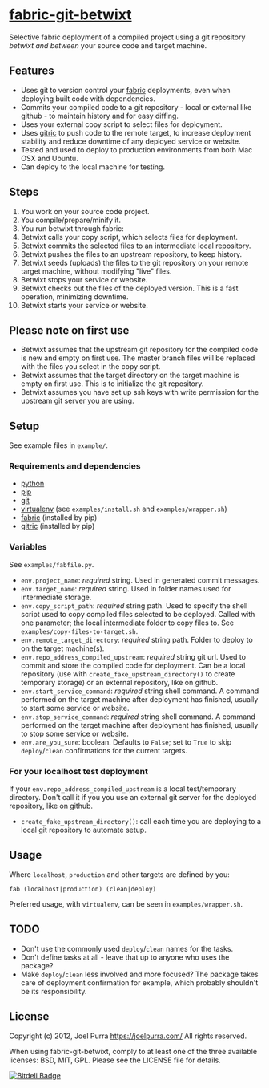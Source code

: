 # [fabric-git-betwixt](https://joelpurra.github.io/fabric-git-betwixt/)

Selective fabric deployment of a compiled project using a git repository *betwixt and between* your source code and target machine.



## Features

- Uses git to version control your [fabric](http://fabfile.org/) deployments, even when deploying built code with dependencies.
- Commits your compiled code to a git repository - local or external like github - to maintain history and for easy diffing.
- Uses your external copy script to select files for deployment.
- Uses [gitric](https://github.com/dbravender/gitric) to push code to the remote target, to increase deployment stability and reduce downtime of any deployed service or website.
- Tested and used to deploy to production environments from both Mac OSX and Ubuntu.
- Can deploy to the local machine for testing.



## Steps

1. You work on your source code project.
1. You compile/prepare/minify it.
1. You run betwixt through fabric:
 1. Betwixt calls your copy script, which selects files for deployment.
 1. Betwixt commits the selected files to an intermediate local repository.
 1. Betwixt pushes the files to an upstream repository, to keep history.
 1. Betwixt seeds (uploads) the files to the git repository on your remote target machine, without modifying "live" files.
 1. Betwixt stops your service or website.
 1. Betwixt checks out the files of the deployed version. This is a fast operation, minimizing downtime.
 1. Betwixt starts your service or website.



## Please note on first use

- Betwixt assumes that the upstream git repository for the compiled code is new and empty on first use. The master branch files will be replaced with the files you select in the copy script.
- Betwixt assumes that the target directory on the target machine is empty on first use. This is to initialize the git repository.
- Betwixt assumes you have set up ssh keys with write permission for the upstream git server you are using.



## Setup

See example files in `example/`.


### Requirements and dependencies

- [python](https://www.python.org/)
- [pip](https://pip.pypa.io/)
- [git](https://git-scm.com/)
- [virtualenv](https://virtualenv.pypa.io/) (see `examples/install.sh` and `examples/wrapper.sh`)
- [fabric](http://fabfile.org/) (installed by pip)
- [gitric](https://github.com/dbravender/gitric) (installed by pip)


### Variables

See `examples/fabfile.py`.

- `env.project_name`: *required* string. Used in generated commit messages.
- `env.target_name`: *required* string. Used in folder names used for intermediate storage.
- `env.copy_script_path`: *required* string path. Used to specify the shell script used to copy compiled files selected to be deployed. Called with one parameter; the local intermediate folder to copy files to. See `examples/copy-files-to-target.sh`.
- `env.remote_target_directory`: *required* string path. Folder to deploy to on the target machine(s).
- `env.repo_address_compiled_upstream`: *required* string git url. Used to commit and store the compiled code for deployment. Can be a local repository (use with `create_fake_upstream_directory()` to create temporary storage) or an external repository, like on github.
- `env.start_service_command`: *required* string shell command. A command performed on the target machine after deployment has finished, usually to start some service or website.
- `env.stop_service_command`: *required* string shell command. A command performed on the target machine after deployment has finished, usually to stop some service or website.
- `env.are_you_sure`: boolean. Defaults to `False`; set to `True` to skip `deploy`/`clean` confirmations for the current targets.


### For your localhost test deployment

If your `env.repo_address_compiled_upstream` is a local test/temporary directory. Don't call it if you you use an external git server for the deployed repository, like on github.

- `create_fake_upstream_directory()`: call each time you are deploying to a local git repository to automate setup.



## Usage

Where `localhost`, `production` and other targets are defined by you:

	fab (localhost|production) (clean|deploy)

Preferred usage, with `virtualenv`, can be seen in `examples/wrapper.sh`.



## TODO

- Don't use the commonly used `deploy`/`clean` names for the tasks.
- Don't define tasks at all - leave that up to anyone who uses the package?
- Make `deploy`/`clean` less involved and more focused? The package takes care of deployment confirmation for example, which probably shouldn't be its responsibility.



## License
Copyright (c) 2012, Joel Purra <https://joelpurra.com/>
All rights reserved.

When using fabric-git-betwixt, comply to at least one of the three available licenses: BSD, MIT, GPL.
Please see the LICENSE file for details.




[![Bitdeli Badge](https://d2weczhvl823v0.cloudfront.net/joelpurra/fabric-git-betwixt/trend.png)](https://bitdeli.com/free "Bitdeli Badge")

